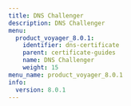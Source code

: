```yaml
---
title: DNS Challenger
description: DNS Challenger
menu:
  product_voyager_8.0.1:
    identifier: dns-certificate
    parent: certificate-guides
    name: DNS Challenger
    weight: 15
menu_name: product_voyager_8.0.1
info:
  version: 8.0.1
---
```


